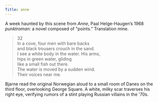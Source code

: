 ```yaml
---
Title: anne
---
```

A week haunted by this scene from *Anne*, Paal Helge-Haugen’s 1968 *punktroman*: a novel composed of "points.” Translation mine.

>32  
>In a cove, four men with bare backs  
>and black trousers crouch in the sand.  
>I see a white body in the water. His arms,  
>hips in green water, gliding  
>like a small fish out there.  
>The water is moved by a sudden wind.  
>Their voices near me.  

Bjarne read the original Norwegian aloud to a small room of Danes on the third floor, overlooking George Square. A white, milky scar traverses his right eye, verifying rumors of a stint playing Russian villains in the '70s.
